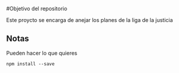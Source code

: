 #Objetivo del repositorio

Este proycto se encarga de anejar los planes de la liga de la justicia

## Notas

Pueden hacer lo que quieres

`npm install --save`
